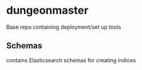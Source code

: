 # dungeonmaster
Base repo containing deployment/set up tools

## Schemas
contains Elasticsearch schemas for creating indices